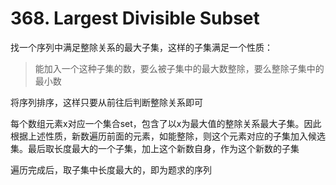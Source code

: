 # 368. Largest Divisible Subset

找一个序列中满足整除关系的最大子集，这样的子集满足一个性质：
> 能加入一个这种子集的数，要么被子集中的最大数整除，要么整除子集中的最小数

将序列排序，这样只要从前往后判断整除关系即可

每个数组元素x对应一个集合set，包含了以x为最大值的整除关系最大子集。因此根据上述性质，新数遍历前面的元素，如能整除，则这个元素对应的子集加入候选集。最后取长度最大的一个子集，加上这个新数自身，作为这个新数的子集

遍历完成后，取子集中长度最大的，即为题求的序列